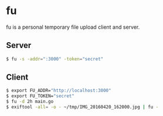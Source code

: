 # fu

fu is a personal temporary file upload client and server.

## Server

```sh
$ fu -s -addr=":3000" -token="secret"
```

## Client

```sh
$ export FU_ADDR="http://localhost:3000"
$ export FU_TOKEN="secret"
$ fu -d 2h main.go
$ exiftool -all= -o - ~/tmp/IMG_20160420_162000.jpg | fu -
```
